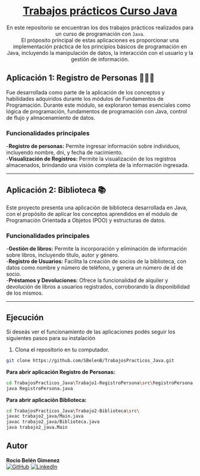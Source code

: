 <div align="center">

<h1 style="border-bottom: none">
    <b><a href="#">Trabajos prácticos Curso Java</a></b>
</h1>

En este repositorio se encuentran los dos trabajos prácticos realizados para un curso de programación con `Java`.<br>
El próposito principal de estas aplicaciones es proporcionar una implementación práctica de los principios básicos de programación en Java, incluyendo la manipulación de datos, la interacción con el usuario y la gestión de información.

</div>

## Aplicación 1: Registro de Personas 👩🏻‍🦰
Fue desarrollada como parte de la aplicación de los conceptos y habilidades adquiridos durante los módulos de Fundamentos de Programación. Durante este módulo, se exploraron temas esenciales como lógica de programación, fundamentos de programación con Java, control de flujo y almacenamiento de datos.

### Funcionalidades principales
-<b>Registro de personas:</b> Permite ingresar información sobre individuos, incluyendo nombre, dni, y fecha de nacimiento.<br>
-<b>Visualización de Registros:</b> Permite la visualización de los registros almacenados, brindando una visión completa de la información ingresada.

---
## Aplicación 2: Biblioteca 📚

Este proyecto presenta una aplicación de biblioteca desarrollada en Java, con el propósito de aplicar los conceptos aprendidos en el módulo de Programación Orientada a Objetos (POO) y estructuras de datos.

### Funcionalidades principales
-<b>Gestión de libros:</b> Permite la incorporación y eliminación de información sobre libros, incluyendo título, autor y género. <br>
-<b>Registro de Usuarios:</b> Facilita la creación de socios de la biblioteca, con datos como nombre y número de teléfono, y genera un número de id de socio. <br>
-<b>Préstamos y Devoluciones:</b> Ofrece la funcionalidad de alquiler y devolución de libros a usuarios registrados, corroborando la disponibilidad de los mismos.

---

## Ejecución

Si deseás ver el funcionamiento de las aplicaciones podés seguir los siguientes pasos para su instalación

1. Clona el repositorio en tu computador.

```bash
git clone https://github.com/SBelenB/TrabajosPracticos_Java.git
```

<b>Para abrir aplicación Registro de Personas:</b>
```bash
cd TrabajosPracticos_Java\Trabajo1-RegistroPersona\src\RegistroPersona
java RegistroPersona.java
```

<b>Para abrir aplicación Biblioteca:</b>
```bash
cd TrabajosPracticos_Java\Trabajo2-Biblioteca\src\
javac trabajo2_java/Main.java
javac trabajo2_java/Biblioteca.java
java trabajo2_java.Main
```

## Autor
**Rocio Belén Gimenez**<br>
[![GitHub](https://img.shields.io/badge/github-%23121011.svg?style=for-the-badge&logo=github&logoColor=white)](https://github.com/SBelenB)
[![LinkedIn](https://img.shields.io/badge/linkedin-%230077B5.svg?style=for-the-badge&logo=linkedin&logoColor=white)](https://www.linkedin.com/in/belengimenez/)
